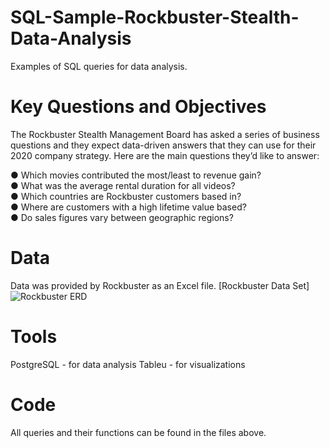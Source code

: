 # SQL-Sample-Rockbuster-Stealth-Data-Analysis
Examples of SQL queries for data analysis.

# Key  Questions  and  Objectives   
The  Rockbuster  Stealth  Management  Board  has  asked  a  series  of  business  questions  and they  expect  data-driven  answers  that  they  can  use  for  their  2020   company  strategy.  Here  are the  main  questions  they’d  like  to  answer:   

● Which  movies  contributed  the  most/least  to  revenue  gain?     
● What  was  the  average  rental  duration  for  all  videos?   
● Which  countries  are  Rockbuster  customers  based  in?   
● Where  are  customers  with  a  high  lifetime  value  based?   
● Do  sales  figures  vary  between  geographic  regions? 

# Data
Data was provided by Rockbuster as an Excel file.
[Rockbuster Data Set]
![Rockbuster ERD](https://github.com/user-attachments/assets/6cc038a1-6d31-4fda-881d-bb84ce28254d)


# Tools
PostgreSQL - for data analysis
Tableu - for visualizations

# Code
All queries and their functions can be found in the files above.
